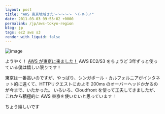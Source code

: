 ```yaml
---
layout: post
title: "AWS 東京地域きた～～～～～ ヽ(･∀･)ノ"
date: 2011-03-03 09:53:02 +0000
permalink: /jp/aws-tokyo-region
blog: jp
tags: ec2 aws s3
render_with_liquid: false
---
```


![image](http://static.ianlewis.org/prod/img/651/logo_aws.gif)

ようやく！ [AWS
が東京に来ました！](http://aws.typepad.com/aws/2011/03/now-open-aws-region-in-tokyo.html)
AWS EC2/S3 をちょうど 3年ずっと使っている僕は嬉しい限りです！

東京は一番高いのですが、やっぱり、シンガポール・カルフォルニアがインタネット的に遠くて、HTTPリクエストにおよそ 200ms
のオーバーヘッドかかるのが今まで、いたかった。 いろいろ、Cloudfront
を使って工夫してきましたが、これから積極的に AWS 東京を使いたいと思っています！

ちょう嬉しいです
